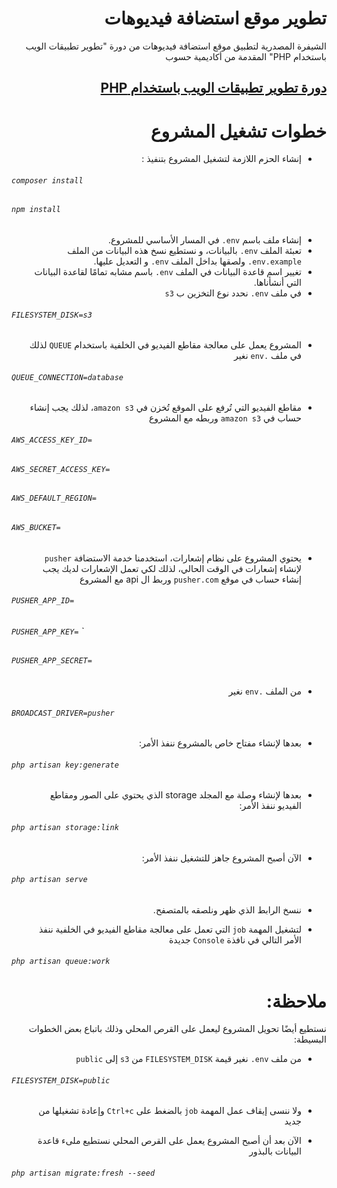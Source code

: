 <div dir="rtl">
    <h1>تطوير موقع استضافة فيديوهات</h1>
    <p>الشيفرة المصدرية لتطبيق موقع استضافة فيديوهات من دورة "تطوير تطبيقات الويب باستخدام PHP" المقدمة من أكاديمية حسوب</p>

<a href="https://academy.hsoub.com/learn/php-web-application-development/">دورة تطوير تطبيقات الويب باستخدام  PHP</a>
---

# خطوات تشغيل المشروع

* إنشاء الحزم اللازمة لتشغيل المشروع بتنفيذ :
<h6 dir="ltr">

`composer install`

</h6>

<h6 dir="ltr">

`npm install`

</h6>

* إنشاء ملف باسم `env.` في المسار الأساسي للمشروع.
* تعبئة الملف `env.` بالبيانات، و نستطيع نسخ هذه البيانات من الملف `env.example.` ولصقها بداخل الملف `env.` و التعديل عليها.
* تغيير اسم قاعدة البيانات في الملف `env.` باسم مشابه تمامًا لقاعدة البيانات التي أنشأناها.
* في ملف `env.` نحدد نوع التخزين ب `s3`
<h6 dir="ltr">

`FILESYSTEM_DISK=s3`

</h6>

* المشروع يعمل على معالجة مقاطع الفيديو في الخلفية باستخدام `QUEUE` لذلك في ملف `.env` نغير
<h6 dir="ltr">

`QUEUE_CONNECTION=database`

</h6>

* مقاطع الفيديو التي تُرفع على الموقع تُخزن في `amazon s3`، لذلك يجب إنشاء حساب في `amazon s3` وربطه مع المشروع
<h6 dir="ltr">

`AWS_ACCESS_KEY_ID=`

</h6>

<h6 dir="ltr">

`AWS_SECRET_ACCESS_KEY=`

</h6>

<h6 dir="ltr">

`AWS_DEFAULT_REGION=`

</h6>
<h6 dir="ltr">

`AWS_BUCKET=`

</h6>


* يحتوي المشروع على نظام إشعارات، استخدمنا خدمة الاستضافة `pusher` لإنشاء إشعارات في الوقت الحالي، لذلك لكي تعمل الإشعارات لديك يجب إنشاء حساب في موقع `pusher.com` وربط ال api مع المشروع
<h6 dir="ltr">

`PUSHER_APP_ID=`

</h6>

<h6 dir="ltr">

`PUSHER_APP_KEY=`
`
</h6>

<h6 dir="ltr">

`PUSHER_APP_SECRET=`

</h6>

* من الملف `.env` نغير
<h6 dir="ltr"> 

`BROADCAST_DRIVER=pusher`

</h6>

* بعدها لإنشاء مفتاح خاص بالمشروع ننفذ الأمر:
<h6 dir="ltr"> 

`php artisan key:generate`

</h6>

* بعدها لإنشاء وصلة مع المجلد storage الذي يحتوي على الصور ومقاطع الفيديو ننفذ الأمر:
<h6 dir="ltr"> 

`php artisan storage:link`

</h6>

* الآن أصبح المشروع جاهز للتشغيل ننفذ الأمر:
<h6 dir="ltr">

`php artisan serve`

</h6>

* ننسخ الرابط الذي ظهر ونلصقه بالمتصفح.

* لتشغيل المهمة `job` التي تعمل على معالجة مقاطع الفيديو في الخلفية ننفذ الأمر التالي في نافذة `Console` جديدة
<h6 dir="ltr">

`php artisan queue:work`

</h6>

# ملاحظة: 
نستطيع أيضًا تحويل المشروع ليعمل على القرص المحلي وذلك باتباع بعض الخطوات البسيطة:

* من ملف `env.` نغير قيمة `FILESYSTEM_DISK` من `s3` إلى `public`
<h6 dir="ltr">

`FILESYSTEM_DISK=public`

</h6>


* ولا ننسى إيقاف عمل المهمة `job` بالضغط على `Ctrl+c` وإعادة تشغيلها من جديد

* الآن بعد أن أصبح المشروع يعمل على القرص المحلي نستطيع ملىء قاعدة البيانات بالبذور
<h6 dir="ltr">

`php artisan migrate:fresh --seed`

</h6>
</div>